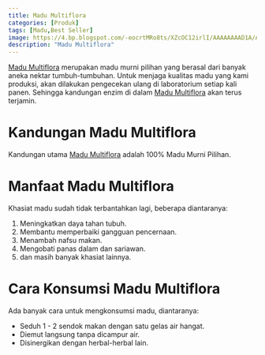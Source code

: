 ```yaml
---
title: Madu Multiflora
categories: [Produk]
tags: [Madu,Best Seller]
image: https://4.bp.blogspot.com/-eocrtMRo8ts/XZcOC12irlI/AAAAAAAAD1A/AreZm_PWQ3IeNPA6ebruPsprPFcwi-S5ACKgBGAsYHg/s1600/201910-produk-multiflora.png
description: "Madu Multiflora"
---
```


<div class="paraph"><a cclass="mhoapp orange" href="/posts/madu-multiflora-yj5" title="Madu Multiflora">Madu Multiflora</a> merupakan madu murni pilihan yang berasal dari banyak aneka nektar tumbuh-tumbuhan. Untuk menjaga kualitas madu yang kami produksi, akan dilakukan pengecekan ulang di laboratorium setiap kali panen. Sehingga kandungan enzim di dalam <a cclass="mhoapp orange" href="/posts/madu-multiflora-yj5" title="Madu Multiflora">Madu Multiflora</a> akan terus terjamin.</div>

<h1>Kandungan Madu Multiflora</h1>

<div class="paraph">Kandungan utama <a cclass="mhoapp orange" href="/posts/madu-multiflora-yj5" title="Madu Multiflora">Madu Multiflora</a> adalah 100% Madu Murni Pilihan.</div>

<h1>Manfaat Madu Multiflora</h1>

<div class="paraph">Khasiat madu sudah tidak terbantahkan lagi, beberapa diantaranya:</div>

<ol><li>Meningkatkan daya tahan tubuh.</li>
<li>Membantu memperbaiki gangguan pencernaan.</li>
<li>Menambah nafsu makan.</li>
<li>Mengobati panas dalam dan sariawan.</li>
<li>dan masih banyak khasiat lainnya.</li></ol>

<h1>Cara Konsumsi Madu Multiflora</h1>

<div class="paraph">Ada banyak cara untuk mengkonsumsi madu, diantaranya:</div>
<ul><li>Seduh 1 - 2 sendok makan dengan satu gelas air hangat.</li>
<li>Diemut langsung tanpa dicampur air.</li>
<li>Disinergikan dengan herbal-herbal lain.</li></ul>